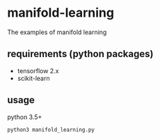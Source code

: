 # manifold-learning
The examples of manifold learning

## requirements (python packages)
- tensorflow 2.x
- scikit-learn

## usage
python 3.5+
```shell
python3 manifold_learning.py 
```
